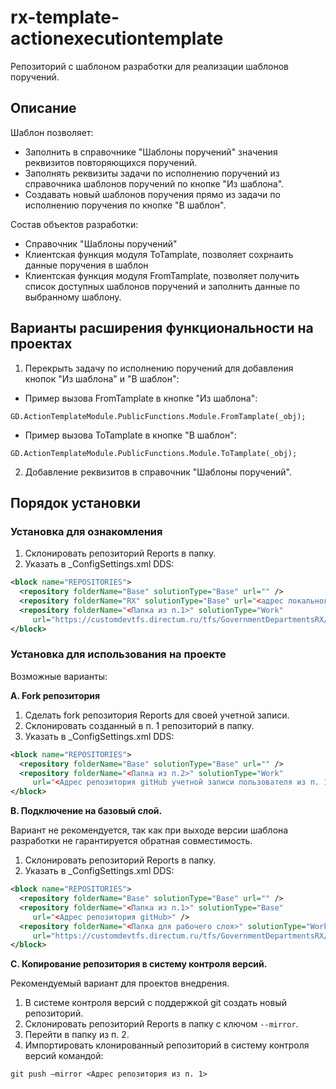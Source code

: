 # rx-template-actionexecutiontemplate
Репозиторий с шаблоном разработки для реализации шаблонов поручений.

## Описание
Шаблон позволяет:
* Заполнить в справочнике "Шаблоны поручений" значения реквизитов повторяющихся поручений.
* Заполнять реквизиты задачи по исполнению поручений из справочника шаблонов поручений по кнопке "Из шаблона".
* Создавать новый шаблонов поручения прямо из задачи по исполнению поручения по кнопке "В шаблон".

Состав объектов разработки:
* Справочник "Шаблоны поручений"
* Клиентская функция модуля ToTamplate, позволяет сохрнаить данные поручения в шаблон
* Клиентская функция модуля FromTamplate, позволяет получить список доступных шаблонов поручений и заполнить данные по выбранному шаблону.

## Варианты расширения функциональности на проектах
1. Перекрыть задачу по исполнению поручений для добавления кнопок "Из шаблона" и "В шаблон":  
* Пример вызова FromTamplate в кнопке "Из шаблона":
```
GD.ActionTemplateModule.PublicFunctions.Module.FromTamplate(_obj);
```  
* Пример вызова ToTamplate в кнопке "В шаблон":
```
GD.ActionTemplateModule.PublicFunctions.Module.ToTamplate(_obj);
```
2. Добавление реквизитов в справочник "Шаблоны поручений".

## Порядок установки

### Установка для ознакомления
1. Склонировать репозиторий Reports в папку.
2. Указать в _ConfigSettings.xml DDS:
```xml
<block name="REPOSITORIES">
  <repository folderName="Base" solutionType="Base" url="" />
  <repository folderName="RX" solutionType="Base" url="<адрес локального репозитория>" />
  <repository folderName="<Папка из п.1>" solutionType="Work" 
     url="https://customdevtfs.directum.ru/tfs/GovernmentDepartmentsRX/GovernmentStSol/_git/Reports" />
</block>
```

### Установка для использования на проекте
Возможные варианты:

**A. Fork репозитория**
1. Сделать fork репозитория Reports для своей учетной записи.
2. Склонировать созданный в п. 1 репозиторий в папку.
3. Указать в _ConfigSettings.xml DDS:
``` xml
<block name="REPOSITORIES">
  <repository folderName="Base" solutionType="Base" url="" /> 
  <repository folderName="<Папка из п.2>" solutionType="Work" 
     url="<Адрес репозитория gitHub учетной записи пользователя из п. 1>" />
</block>
```

**B. Подключение на базовый слой.**

Вариант не рекомендуется, так как при выходе версии шаблона разработки не гарантируется обратная совместимость.
1. Склонировать репозиторий Reports в папку.
2. Указать в _ConfigSettings.xml DDS:
``` xml
<block name="REPOSITORIES">
  <repository folderName="Base" solutionType="Base" url="" /> 
  <repository folderName="<Папка из п.1>" solutionType="Base" 
     url="<Адрес репозитория gitHub>" />
  <repository folderName="<Папка для рабочего слоя>" solutionType="Work" 
     url="https://customdevtfs.directum.ru/tfs/GovernmentDepartmentsRX/GovernmentStSol/_git/Reports" />
</block>
```

**C. Копирование репозитория в систему контроля версий.**

Рекомендуемый вариант для проектов внедрения.
1. В системе контроля версий с поддержкой git создать новый репозиторий.
2. Склонировать репозиторий Reports в папку с ключом `--mirror`.
3. Перейти в папку из п. 2.
4. Импортировать клонированный репозиторий в систему контроля версий командой:

`git push –mirror <Адрес репозитория из п. 1>`

